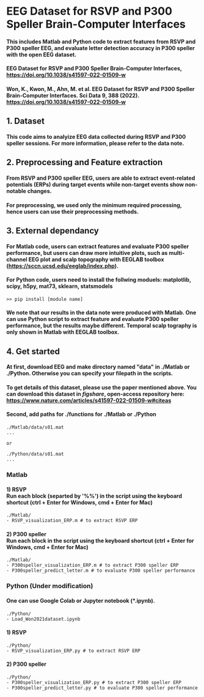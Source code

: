 # EEG Dataset for RSVP and P300 Speller Brain-Computer Interfaces
 
 #### This includes Matlab and Python code to extract features from RSVP and P300 speller EEG, and evaluate letter detection accuracy in P300 speller with the open EEG dataset.
 
 #### EEG Dataset for RSVP and P300 Speller Brain-Computer Interfaces, https://doi.org/10.1038/s41597-022-01509-w
 #### Won, K., Kwon, M., Ahn, M. et al. EEG Dataset for RSVP and P300 Speller Brain-Computer Interfaces. Sci Data 9, 388 (2022). https://doi.org/10.1038/s41597-022-01509-w
 
 ## 1. Dataset
 #### This code aims to analyize EEG data collected during RSVP and P300 speller sessions. For more information, please refer to the data note.
 
 ## 2. Preprocessing and Feature extraction
 #### From RSVP and P300 speller EEG, users are able to extract event-related potentials (ERPs) during target events while non-target events show non-notable changes.
 #### For preprocessing, we used only the minimum required processing, hence users can use their preprocessing methods.
 
 ## 3. External dependancy
 #### For Matlab code, users can extract features and evaluate P300 speller performance, but users can draw more intuitive plots, such as multi-channel EEG plot and  scalp topography with EEGLAB toolbox (https://sccn.ucsd.edu/eeglab/index.php).
 #### For Python code, users need to install the follwing moduels: matplotlib, scipy, h5py, mat73, sklearn, statsmodels
 ```
 >> pip install [module name]
 ```
 #### We note that our results in the data note were produced with Matlab. One can use Python script to extract feature and evaluate P300 speller performance, but the results maybe different. Temporal scalp tography is only shown in Matlab with EEGLAB toolbox.
 
 ## 4. Get started
 #### At first, download EEG and make directory named "data" in ./Matlab or ./Python. Otherwise you can specify your filepath in the scripts.
 #### To get details of this dataset, please use the paper mentioned above. You can download this dataset in _figshare_, open-access repository here: https://www.nature.com/articles/s41597-022-01509-w#citeas  
 #### Second, add paths for ./functions for ./Matlab or ./Python
 ```
 ./Matlab/data/s01.mat
 ...
 
 or
 
 ./Python/data/s01.mat
 ...
 ```
 ### Matlab
 #### 1) RSVP </br> Run each block (separted by '%%') in the script using the keyboard shortcut (ctrl + Enter for Windows, cmd + Enter for Mac)
 ```
 ./Matlab/
 - RSVP_visualization_ERP.m # to extract RSVP ERP
 ```
 #### 2) P300 speller </br> Run each block in the script using the keyboard shortcut (ctrl + Enter for Windows, cmd + Enter for Mac)
 ```
 ./Matlab/
 - P300speller_visualization_ERP.m # to extract P300 speller ERP
 - P300speller_predict_letter.m # to evaluate P300 speller performance
 ```
 ### Python (Under modification)
 #### One can use Google Colab or Jupyter notebook (*.ipynb).
 ```
 ./Python/
 - Load_Won2021dataset.ipynb
 ```
 #### 1) RSVP
  ```
 ./Python/
 - RSVP_visualization_ERP.py # to extract RSVP ERP
 ```
 #### 2) P300 speller
  ```
 ./Python/
 - P300speller_visualization_ERP.py # to extract P300 speller ERP
 - P300speller_predict_letter.py # to evaluate P300 speller performance
 ```
